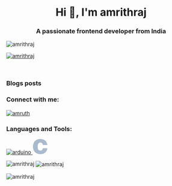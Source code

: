 <h1 align="center">Hi 👋, I'm amrithraj</h1>
<h3 align="center">A passionate frontend developer from India</h3>

<p align="left"> <img src="https://komarev.com/ghpvc/?username=amrithraj&label=Profile%20views&color=0e75b6&style=flat" alt="amrithraj" /> </p>

<p align="left"> <a href="https://github.com/ryo-ma/github-profile-trophy"><img src="https://github-profile-trophy.vercel.app/?username=amrithraj" alt="amrithraj" /></a> </p>

<p align="left"> <a href="https://twitter.com/" target="blank"><img src="https://img.shields.io/twitter/follow/?logo=twitter&style=for-the-badge" alt="" /></a> </p>

### Blogs posts
<!-- BLOG-POST-LIST:START -->
<!-- BLOG-POST-LIST:END -->

<h3 align="left">Connect with me:</h3>
<p align="left">
<a href="https://dev.to/amruth" target="blank"><img align="center" src="https://raw.githubusercontent.com/rahuldkjain/github-profile-readme-generator/master/src/images/icons/Social/devto.svg" alt="amruth" height="30" width="40" /></a>
</p>

<h3 align="left">Languages and Tools:</h3>
<p align="left"> <a href="https://www.arduino.cc/" target="_blank" rel="noreferrer"> <img src="https://cdn.worldvectorlogo.com/logos/arduino-1.svg" alt="arduino" width="40" height="40"/> </a> <a href="https://www.cprogramming.com/" target="_blank" rel="noreferrer"> <img src="https://raw.githubusercontent.com/devicons/devicon/master/icons/c/c-original.svg" alt="c" width="40" height="40"/> </a> </p>

<p><img align="left" src="https://github-readme-stats.vercel.app/api/top-langs?username=amrithraj&show_icons=true&locale=en&layout=compact" alt="amrithraj" /></p>

<p>&nbsp;<img align="center" src="https://github-readme-stats.vercel.app/api?username=amrithraj&show_icons=true&locale=en" alt="amrithraj" /></p>

<p><img align="center" src="https://github-readme-streak-stats.herokuapp.com/?user=amrithraj&" alt="amrithraj" /></p>
